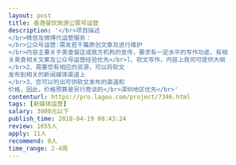 ```yaml
---                
layout: post       
title: 香港餐饮旅游公眾号运营           
description: '</br>项目描述</br>微信及微博代运营服务：</br>公众号运营:需发若干篇原创文章及进行维护</br>内容主要关于美食餐店或我方机构的宣传，要求有一定水平的写作功底，有相关美食相关文案及公众号运营经验优先</br>l、软文写作，内容上我司可提供大纲</br>2、需要您有相应的资源，可以将软文发布到相关的新闻媒体渠道上</br>3、您可以列出可供软文发布的渠道和价格，因此，价格预算是另行商谈的</br>深圳地区优先</br>'     
contenturl: https://pro.lagou.com/project/7346.html      
tags: [新媒体运营]            
salary: 3000元以下          
publish_time: 2018-04-19 08:43:24         
review: 1655人                   
apply: 11人                   
recommend: 0人                   
time_range: 2-4周              
---                 
```

